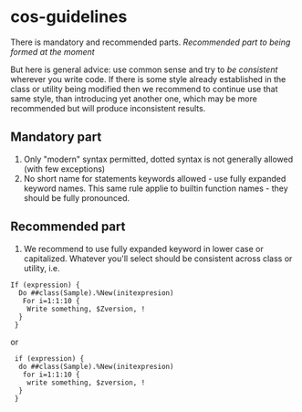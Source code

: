 # cos-guidelines
There is mandatory and recommended parts. _Recommended part to being formed at the moment_

But here is general advice: use common sense and try to *be consistent* wherever you write code. 
If there is some style already established in the class or utility being modified then we recommend
to continue use that same style, than introducing yet another one, which may be more recommended 
but will produce inconsistent results.

## Mandatory part

1. Only "modern" syntax permitted, dotted syntax is not generally allowed (with few exceptions)
2. No short name for statements keywords allowed - use fully expanded keyword names. This same rule applie to builtin function names - they should be fully pronounced.
 
## Recommended part
1. We recommend to use fully expanded keyword in lower case or capitalized. Whatever you'll select should be consistent across class or utility, i.e.
```
If (expression) {
  Do ##class(Sample).%New(initexpresion)
   For i=1:1:10 {
    Write something, $Zversion, !
  }
 }
```
or
```
 if (expression) {
  do ##class(Sample).%New(initexpresion)
   for i=1:1:10 {
    write something, $zversion, !
  }
 }

```
